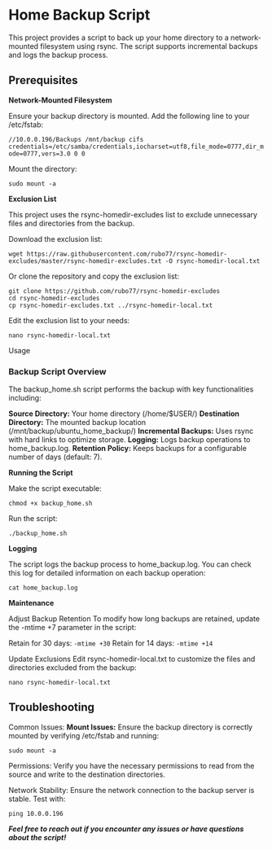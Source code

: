 # Home Backup Script

This project provides a script to back up your home directory to a network-mounted filesystem using rsync. The script supports incremental backups and logs the backup process.

## Prerequisites

**Network-Mounted Filesystem**

Ensure your backup directory is mounted. Add the following line to your /etc/fstab:

```//10.0.0.196/Backups /mnt/backup cifs credentials=/etc/samba/credentials,iocharset=utf8,file_mode=0777,dir_mode=0777,vers=3.0 0 0```

Mount the directory:

```sudo mount -a```

**Exclusion List**

This project uses the rsync-homedir-excludes list to exclude unnecessary files and directories from the backup.

Download the exclusion list:

```wget https://raw.githubusercontent.com/rubo77/rsync-homedir-excludes/master/rsync-homedir-excludes.txt -O rsync-homedir-local.txt```

Or clone the repository and copy the exclusion list:

```
git clone https://github.com/rubo77/rsync-homedir-excludes
cd rsync-homedir-excludes
cp rsync-homedir-excludes.txt ../rsync-homedir-local.txt
```

Edit the exclusion list to your needs:

```nano rsync-homedir-local.txt```

Usage

### Backup Script Overview

The backup_home.sh script performs the backup with key functionalities including:

**Source Directory:** Your home directory (/home/$USER/)
**Destination Directory:** The mounted backup location (/mnt/backup/ubuntu_home_backup/)
**Incremental Backups:** Uses rsync with hard links to optimize storage.
**Logging:** Logs backup operations to home_backup.log.
**Retention Policy:** Keeps backups for a configurable number of days (default: 7).

**Running the Script**

Make the script executable:

```chmod +x backup_home.sh```

Run the script:

```./backup_home.sh```

**Logging**

The script logs the backup process to home_backup.log. You can check this log for detailed information on each backup operation:

```cat home_backup.log```

**Maintenance**

Adjust Backup Retention
To modify how long backups are retained, update the -mtime +7 parameter in the script:

Retain for 30 days:
```-mtime +30```
Retain for 14 days:
```-mtime +14```

Update Exclusions
Edit rsync-homedir-local.txt to customize the files and directories excluded from the backup:

```nano rsync-homedir-local.txt```

## Troubleshooting

Common Issues:
**Mount Issues:** Ensure the backup directory is correctly mounted by verifying /etc/fstab and running:

```sudo mount -a```

Permissions: Verify you have the necessary permissions to read from the source and write to the destination directories.

Network Stability: Ensure the network connection to the backup server is stable. Test with:

```ping 10.0.0.196```

***Feel free to reach out if you encounter any issues or have questions about the script!***
